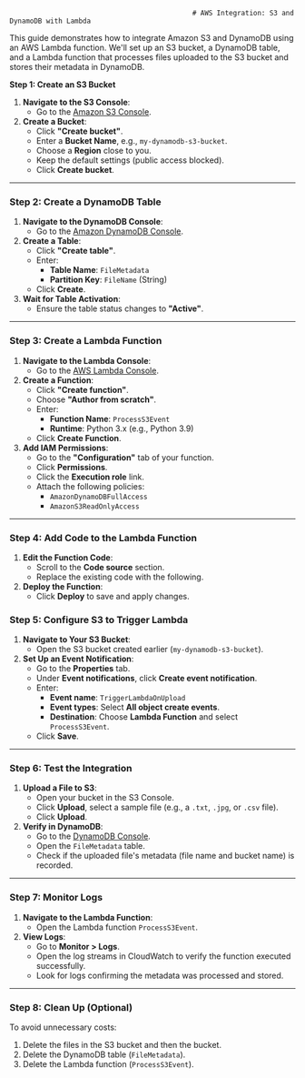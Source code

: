                                                  # AWS Integration: S3 and DynamoDB with Lambda

This guide demonstrates how to integrate Amazon S3 and DynamoDB using an AWS Lambda function. We'll set up an S3 bucket, a DynamoDB table, and a Lambda function that processes files uploaded to the S3 bucket and stores their metadata in DynamoDB.


**Step 1: Create an S3 Bucket**

1. **Navigate to the S3 Console**:
    - Go to the [Amazon S3 Console](https://console.aws.amazon.com/s3).
2. **Create a Bucket**:
    - Click **"Create bucket"**.
    - Enter a **Bucket Name**, e.g., `my-dynamodb-s3-bucket`.
    - Choose a **Region** close to you.
    - Keep the default settings (public access blocked).
    - Click **Create bucket**.

---

### **Step 2: Create a DynamoDB Table**

1. **Navigate to the DynamoDB Console**:
    - Go to the [Amazon DynamoDB Console](https://console.aws.amazon.com/dynamodb).
2. **Create a Table**:
    - Click **"Create table"**.
    - Enter:
        - **Table Name**: `FileMetadata`
        - **Partition Key**: `FileName` (String)
    - Click **Create**.
3. **Wait for Table Activation**:
    - Ensure the table status changes to **"Active"**.

---

### **Step 3: Create a Lambda Function**

1. **Navigate to the Lambda Console**:
    - Go to the [AWS Lambda Console](https://console.aws.amazon.com/lambda).
2. **Create a Function**:
    - Click **"Create function"**.
    - Choose **"Author from scratch"**.
    - Enter:
        - **Function Name**: `ProcessS3Event`
        - **Runtime**: Python 3.x (e.g., Python 3.9)
    - Click **Create Function**.
3. **Add IAM Permissions**:
    - Go to the **"Configuration"** tab of your function.
    - Click **Permissions**.
    - Click the **Execution role** link.
    - Attach the following policies:
        - `AmazonDynamoDBFullAccess`
        - `AmazonS3ReadOnlyAccess`

---

### **Step 4: Add Code to the Lambda Function**

1. **Edit the Function Code**:
    - Scroll to the **Code source** section.
    - Replace the existing code with the following.
2. **Deploy the Function**:
    - Click **Deploy** to save and apply changes.
### **Step 5: Configure S3 to Trigger Lambda**

1. **Navigate to Your S3 Bucket**:
    - Open the S3 bucket created earlier (`my-dynamodb-s3-bucket`).
2. **Set Up an Event Notification**:
    - Go to the **Properties** tab.
    - Under **Event notifications**, click **Create event notification**.
    - Enter:
        - **Event name**: `TriggerLambdaOnUpload`
        - **Event types**: Select **All object create events**.
        - **Destination**: Choose **Lambda Function** and select `ProcessS3Event`.
    - Click **Save**.

---

### **Step 6: Test the Integration**

1. **Upload a File to S3**:
    - Open your bucket in the S3 Console.
    - Click **Upload**, select a sample file (e.g., a `.txt`, `.jpg`, or `.csv` file).
    - Click **Upload**.
2. **Verify in DynamoDB**:
    - Go to the [DynamoDB Console](https://console.aws.amazon.com/dynamodb).
    - Open the `FileMetadata` table.
    - Check if the uploaded file's metadata (file name and bucket name) is recorded.

---

### **Step 7: Monitor Logs**

1. **Navigate to the Lambda Function**:
    - Open the Lambda function `ProcessS3Event`.
2. **View Logs**:
    - Go to **Monitor > Logs**.
    - Open the log streams in CloudWatch to verify the function executed successfully.
    - Look for logs confirming the metadata was processed and stored.
      
    

---

### **Step 8: Clean Up (Optional)**

To avoid unnecessary costs:

1. Delete the files in the S3 bucket and then the bucket.
2. Delete the DynamoDB table (`FileMetadata`).
3. Delete the Lambda function (`ProcessS3Event`).
  

